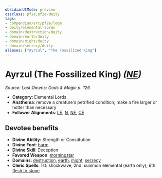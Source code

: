 ```yaml
---
obsidianUIMode: preview
cssclass: pf2e,pf2e-deity
tags:
- compendium/src/pf2e/logm
- deity/elemental-lords
- domain/destruction/deity
- domain/earth/deity
- domain/might/deity
- domain/secrecy/deity
aliases: ["Ayrzul", "The Fossilized King"]
---
```

# Ayrzul (The Fossilized King) *([NE](rules/traits/ne-b1.md "Neutral Evil Alignment Trait"))*  
*Source: Lost Omens: Gods & Magic p. 126*  

- **Category**: Elemental Lords
- **Anathema**: remove a creature's petrified condition, make a fire larger or hotter than necessary
- **Follower Alignments**: [LE](rules/traits/le-b1.md "Lawful Evil Alignment Trait"), [N](rules/traits/n-b1.md "Neutral Alignment Trait"), [NE](rules/traits/ne-b1.md "Neutral Evil Alignment Trait"), [CE](rules/traits/ce-b1.md "Chaotic Evil Alignment Trait")

## Devotee benefits

- **Divine Ability**: Strength or Constitution
- **Divine Font**: [harm](harm.md)
- **Divine Skill**: Deception
- **Favored Weapon**: [morningstar](morningstar.md)
- **Domains**: [destruction](Reference/Compendium/Setting/domains.md#Destruction), [earth](Reference/Compendium/Setting/domains.md#Earth), [might](Reference/Compendium/Setting/domains.md#Might), [secrecy](Reference/Compendium/Setting/domains.md#Secrecy)
- **Cleric Spells**: 1st: shockwave; 2nd: summon elemental (earth only); 6th: [flesh to stone](flesh-to-stone.md)